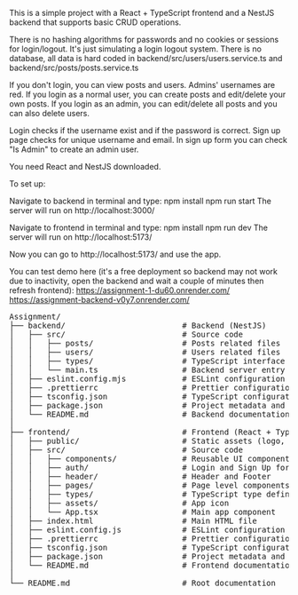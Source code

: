 
This is a simple project with a React + TypeScript frontend and a NestJS backend that supports basic CRUD operations.

There is no hashing algorithms for passwords and no cookies or sessions for login/logout. It's just simulating a login logout system.
There is no database, all data is hard coded in backend/src/users/users.service.ts and backend/src/posts/posts.service.ts

If you don't login, you can view posts and users. Admins' usernames are red.
If you login as a normal user, you can create posts and edit/delete your own posts.
If you login as an admin, you can edit/delete all posts and you can also delete users.

Login checks if the username exist and if the password is correct.
Sign up page checks for unique username and email. In sign up form you can check "Is Admin" to create an admin user.

You need React and NestJS downloaded.

To set up:

Navigate to backend in terminal and type:
npm install
npm run start
The server will run on http://localhost:3000/

Navigate to frontend in terminal and type:
npm install
npm run dev
The server will run on http://localhost:5173/

Now you can go to http://localhost:5173/ and use the app.

You can test demo here (it's a free deployment so backend may not work due to inactivity, open the backend and wait a couple of minutes then refresh frontend): 
https://assignment-1-du60.onrender.com/
https://assignment-backend-v0y7.onrender.com/

<pre>
Assignment/
├── backend/                         # Backend (NestJS)
│   ├── src/                         # Source code
│   │   ├── posts/                   # Posts related files
│   │   ├── users/                   # Users related files
│   │   ├── types/                   # TypeScript interface definitions
│   │   └── main.ts                  # Backend server entry point
│   ├── eslint.config.mjs            # ESLint configuration
│   ├── .prettierrc                  # Prettier configuration
│   ├── tsconfig.json                # TypeScript configuration
│   ├── package.json                 # Project metadata and dependencies
│   └── README.md                    # Backend documentation
│
├── frontend/                        # Frontend (React + TypeScript)
│   ├── public/                      # Static assets (logo, edit/delete icons)
│   ├── src/                         # Source code
│   │   ├── components/              # Reusable UI components (delete post/user, new post)
│   │   ├── auth/                    # Login and Sign Up forms
│   │   ├── header/                  # Header and Footer
│   │   ├── pages/                   # Page level components (Posts, Users, Profile)
│   │   ├── types/                   # TypeScript type definitions
│   │   ├── assets/                  # App icon
│   │   └── App.tsx                  # Main app component
│   ├── index.html                   # Main HTML file
│   ├── eslint.config.js             # ESLint configuration
│   ├── .prettierrc                  # Prettier configuration
│   ├── tsconfig.json                # TypeScript configuration
│   ├── package.json                 # Project metadata and dependencies
│   └── README.md                    # Frontend documentation
│
└── README.md                        # Root documentation
</pre>
